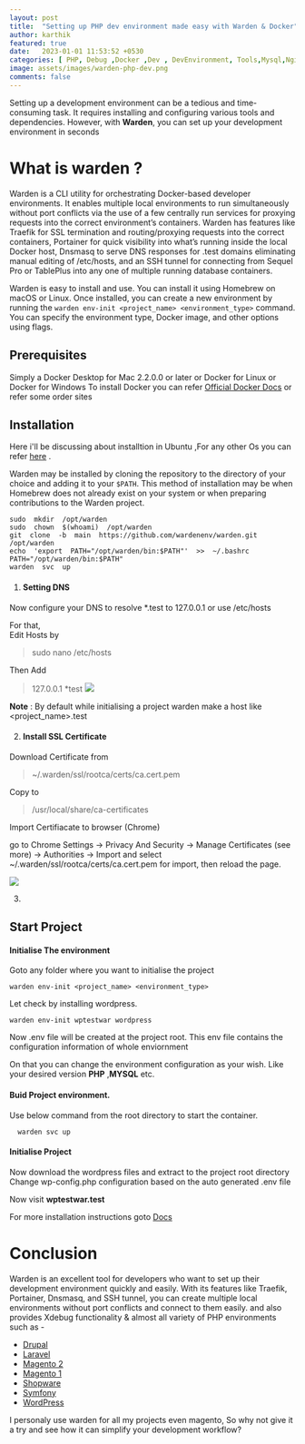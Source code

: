 ```yaml
---
layout: post
title:  "Setting up PHP dev environment made easy with Warden & Docker"
author: karthik
featured: true
date:   2023-01-01 11:53:52 +0530
categories: [ PHP, Debug ,Docker ,Dev , DevEnvironment, Tools,Mysql,Nginix, Tutorial , Debugging , Coding]
image: assets/images/warden-php-dev.png
comments: false
---  
```


Setting up a development environment can be a tedious and time-consuming task. It requires installing and configuring various tools and dependencies. However, with **Warden**, you can set up your development environment in seconds


# What is warden ?

Warden is a CLI utility for orchestrating Docker-based developer environments. It enables multiple local environments to run simultaneously without port conflicts via the use of a few centrally run services for proxying requests into the correct environment’s containers. Warden has features like Traefik for SSL termination and routing/proxying requests into the correct containers, Portainer for quick visibility into what’s running inside the local Docker host, Dnsmasq to serve DNS responses for .test domains eliminating manual editing of /etc/hosts, and an SSH tunnel for connecting from Sequel Pro or TablePlus into any one of multiple running database containers.

Warden is easy to install and use. You can install it using Homebrew on macOS or Linux. Once installed, you can create a new environment by running the  `warden env-init <project_name> <environment_type>`  command. You can specify the environment type, Docker image, and other options using flags.

## Prerequisites

 Simply  a Docker Desktop for Mac 2.2.0.0 or later or Docker for Linux  or Docker for Windows
To install Docker  you can refer [Official Docker Docs](https://docs.docker.com/engine/install/) or refer some order sites

## Installation

Here i'll be discussing about installtion in Ubuntu ,For any other  Os  you can refer [here](https://docs.warden.dev/installing.html)  .

Warden may be installed by cloning the repository to the directory of your choice and adding it to your `$PATH`. This method of installation may be when Homebrew does not already exist on your system or when preparing contributions to the Warden project.
  

    sudo  mkdir  /opt/warden
    sudo  chown  $(whoami)  /opt/warden
    git  clone  -b  main  https://github.com/wardenenv/warden.git  /opt/warden
    echo  'export  PATH="/opt/warden/bin:$PATH"'  >>  ~/.bashrc
    PATH="/opt/warden/bin:$PATH"
    warden  svc  up

 1. ####  Setting DNS
Now configure your DNS to resolve *.test to 127.0.0.1 or use /etc/hosts 

For that,  
Edit Hosts by

> sudo nano /etc/hosts

Then  Add

> 127.0.0.1                 *test
![](https://lh6.googleusercontent.com/XhB8SO-RBSzFgXmGMtp95UBLO64xVnncyA4blkWotAEvttO21t1RaC_skCWKMgvNESP046DYMOeAgbw4hMWiD4vrGswr4qHg9tuE_cVJ7vc44aQ4fTHevh6MZpJMLGN1kP5I64L-Deby3fA96kW1OVY)

  

**Note** : By default while initialising a project warden make a host like <project_name>.test

 2. #### Install SSL Certificate 

Download Certificate from   
> ~/.warden/ssl/rootca/certs/ca.cert.pem

Copy to 

> /usr/local/share/ca-certificates

 
Import Certifiacate to browser (Chrome) 

go to Chrome Settings -> Privacy And Security -> Manage Certificates (see more) -> Authorities -> Import and select ~/.warden/ssl/rootca/certs/ca.cert.pem for import, then reload the page.

![](https://lh6.googleusercontent.com/t0q5IRItC9aZz4kYH-UX87Pn9iHWaKZCpyKPN3DLR0rDxqTe5J476vmZ23w19sGbGdQ-gwE2B3otN8TjVdMyKf32j9p_5pv0-NCRObbQxyZOiQtUWaLwPn0eJjoH_6xFCx0PNQCSE8_lfdZIdrk0kLc)

 3.   



## Start Project 

#### Initialise The environment 

Goto any folder where you want to initialise the project 

    warden env-init <project_name> <environment_type>

Let check by installing wordpress. 

    warden env-init wptestwar wordpress

  

Now .env file will be created at the project root. This env file contains the configuration information of whole enviornment 

On that you can change the environment configuration as your wish.
Like your desired version **PHP** ,**MYSQL** etc.

#### Buid Project environment.

Use below command from the root directory to start the container.

      warden svc up

#### Initialise Project

Now download the wordpress files and extract to the project root directory 
Change wp-config.php configuration based on the auto generated .env file  

Now visit **wptestwar.test**
 
For more installation instructions goto [Docs](https://docs.warden.dev/environments.html) 
 
 # Conclusion 

Warden is an excellent tool for developers who want to set up their development environment quickly and easily. With its features like Traefik, Portainer, Dnsmasq, and SSH tunnel, you can create multiple local environments without port conflicts and connect to them easily. and also provides Xdebug functionality & almost all variety of PHP environments such as -
-   [Drupal](https://docs.warden.dev/environments/types.html#drupal)
-   [Laravel](https://docs.warden.dev/environments/types.html#laravel)
-   [Magento 2](https://docs.warden.dev/environments/types.html#magento-2)
-   [Magento 1](https://docs.warden.dev/environments/types.html#magento-1)
-   [Shopware](https://docs.warden.dev/environments/types.html#shopware)
-   [Symfony](https://docs.warden.dev/environments/types.html#symfony)
-   [WordPress](https://docs.warden.dev/environments/types.html#wordpress) 

I personaly use warden for all my projects even magento, So why not give it a try and see how it can simplify your development workflow?

